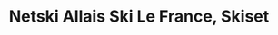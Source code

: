 ---
title: "Netski Allais Ski Le France, Skiset"
url: /macot-la-plagne/netski-allais-ski-le-france-skiset/
shop: sports
---